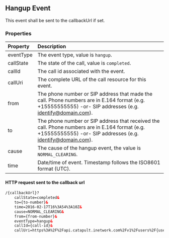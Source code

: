 
##  Hangup Event
This event shall be sent to the callbackUrl if set. 


### Properties
| Property  | Description                                                                                                                                                  |
|:----------|:-------------------------------------------------------------------------------------------------------------------------------------------------------------|
| eventType | The event type, value is `hangup`.                                                                                                                           |
| callState | The state of the call, value is `completed`.                                                                                                                 |
| callId    | The call id associated with the event.                                                                                                                       |
| callUri   | The complete URL of the call resource for this event.                                                                                                        |
| from      | The phone number or SIP address that made the call. Phone numbers are in E.164 format (e.g. +15555555555) -or- SIP addresses (e.g. identify@domain.com).     |
| to        | The phone number or SIP address that received the call. Phone numbers are in E.164 format (e.g. +15555555555) -or- SIP addresses (e.g. identify@domain.com). |
| cause     | The cause of the hangup event, the value is `NORMAL_CLEARING`.                                                                                               |
| time      | Date/time of event. Timestamp follows the ISO8601 format (UTC).                                                                                              |



#### HTTP request sent to the callback url

```html
/{callbackUrl}?
	callState=completed&
	to={to-number}&
	time=2016-02-17T16%3A54%3A10Z&
	cause=NORMAL_CLEARING&
	from={from-number}&
	eventType=hangup&
	callId={call-id}&
	callUri=https%3A%2F%2Fapi.catapult.inetwork.com%2Fv1%2Fusers%2F{user-id}%2Fcalls%2F{call-id}
```


